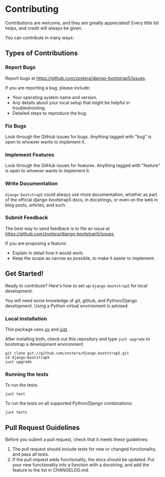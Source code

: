# Contributing

Contributions are welcome, and they are greatly appreciated! Every
little bit helps, and credit will always be given.

You can contribute in many ways:

## Types of Contributions

### Report Bugs

Report bugs at <https://github.com/zostera/django-bootstrap5/issues>.

If you are reporting a bug, please include:

- Your operating system name and version.
- Any details about your local setup that might be helpful in troubleshooting.
- Detailed steps to reproduce the bug.

### Fix Bugs

Look through the GitHub issues for bugs. Anything tagged with \"bug\" is open to whoever wants to implement it.

### Implement Features

Look through the GitHub issues for features. Anything tagged with \"feature\" is open to whoever wants to implement it.

### Write Documentation

`django-bootstrap5` could always use more documentation, whether as part of the official django-bootstrap5 docs, in docstrings, or even on the web in blog posts, articles, and such.

### Submit Feedback

The best way to send feedback is to file an issue at
<https://github.com/zostera/django-bootstrap5/issues>.

If you are proposing a feature:

- Explain in detail how it would work.
- Keep the scope as narrow as possible, to make it easier to implement.

## Get Started!

Ready to contribute? Here\'s how to set up `django-bootstrap5` for local development.

You will need some knowledge of git, github, and Python/Django development. Using a Python virtual environment is advised.

### Local installation

This package uses [uv](https://github.com/astral-sh/uv) and [just](https://github.com/casey/just).

After installing both, check out this repository and type `just upgrade` to bootstrap a development environment.

```console
git clone git://github.com/zostera/django-bootstrap5.git
cd django-bootstrap5
just upgrade
```

### Running the tests

To run the tests:

```console
just test
```

To run the tests on all supported Python/Django combinations:

```console
just tests
```

## Pull Request Guidelines

Before you submit a pull request, check that it meets these guidelines:

1. The pull request should include tests for new or changed functionality, and pass all tests.
2. If the pull request adds functionality, the docs should be updated. Put your new functionality into a function with a docstring, and add the feature to the list in CHANGELOG.md.

